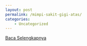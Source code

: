 ```yaml
---
layout: post
permalink: /mimpi-sakit-gigi-atas/
categories:
    - Uncategorized
---
```


[Baca Selengkapnya](/04)